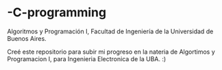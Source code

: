 # -C-programming
Algoritmos y Programación I, Facultad de Ingeniería de la Universidad de Buenos Aires.

Creé este repositorio para subir mi progreso en la nateria de Algortimos y Programacion I, para Ingenieria Electronica de la UBA.
:)
